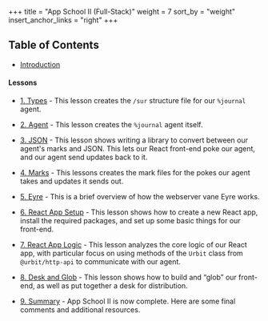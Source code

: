 +++
title = "App School II (Full-Stack)"
weight = 7
sort_by = "weight"
insert_anchor_links = "right"
+++


## Table of Contents

- [Introduction](/guides/core/app-school-full-stack/intro)

#### Lessons

- [1. Types](/guides/core/app-school-full-stack/1-types) - This lesson creates the `/sur` structure file for our `%journal` agent.

- [2. Agent](/guides/core/app-school-full-stack/2-agent) - This lesson creates the `%journal` agent itself.

- [3. JSON](/guides/core/app-school-full-stack/3-json) - This lesson shows writing a library to convert between our agent's marks and JSON. This lets our React front-end poke our agent, and our agent send updates back to it.

- [4. Marks](/guides/core/app-school-full-stack/4-marks) - This lessons creates the mark files for the pokes our agent takes and updates it sends out.

- [5. Eyre](/guides/core/app-school-full-stack/5-eyre) - This is a brief overview of how the webserver vane Eyre works.

- [6. React App Setup](/guides/core/app-school-full-stack/6-react-setup) - This lesson shows how to create a new React app, install the required packages, and set up some basic things for our front-end.

- [7. React App Logic](/guides/core/app-school-full-stack/7-app-logic) - This lesson analyzes the core logic of our React app, with particular focus on using methods of the `Urbit` class from `@urbit/http-api` to communicate with our agent.

- [8. Desk and Glob](/guides/core/app-school-full-stack/8-desk) - This lesson shows how to build and “glob” our front-end, as well as put together a desk for distribution.

- [9. Summary](/guides/core/app-school-full-stack/9-final) - App School II is now complete.  Here are some final comments and additional resources.
